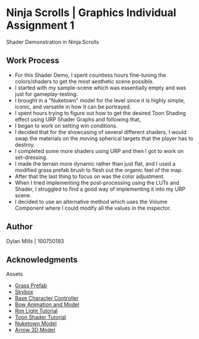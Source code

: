 # Ninja Scrolls | Graphics Individual Assignment 1

Shader Demonstration in Ninja Scrolls

## Work Process

- For this Shader Demo, I spent countless hours fine-tuning the colors/shaders to get the most aesthetic scene possible.
- I started with my sample-scene which was essentially empty and was just for gameplay-testing.
- I brought in a "Nuketown" model for the level since it is highly simple, iconic, and versatile in how it can be portrayed.
- I spent hours trying to figure out how to get the desired Toon Shading effect using URP Shader Graphs and following that,
- I began to work on setting win conditions.
- I decided that for the showcasing of several different shaders, I would swap the materials on the moving spherical targets that the player has to destroy. 
- I completed some more shaders using URP and then I got to work on set-dressing. 
- I made the terrain more dynamic rather than just flat, and I used a modified grass prefab brush to flesh out the organic feel of the map.
- After that the last thing to focus on was the color adjustment. 
- When I tried implementing the post-processing using the LUTs and Shader, I struggled to find a good way of implementing it into my URP scene.
- I decided to use an alternative method which uses the Volume Component where I could modify all the values in the inspector.

## Author

Dylan Mills  | 100750193

## Acknowledgments

Assets
* [Grass Prefab](https://assetstore.unity.com/packages/3d/environments/lowpoly-environment-nature-pack-free-187052)
* [Skybox](https://assetstore.unity.com/packages/2d/textures-materials/sky/fantasy-skybox-free-18353)
* [Base Character Controller](https://assetstore.unity.com/packages/essentials/starter-assets-first-person-character-controller-196525)
* [Bow Animation and Model](https://assetstore.unity.com/packages/tools/animation/standardize-bows-139068)
* [Rim Light Tutorial](https://www.youtube.com/watch?v=jcMRaFF9RRI&ab_channel=NedMakesGames)
* [Toon Shader Tutorial](https://youtu.be/lUmRJRrZfGc)
* [Nuketown Model](https://sketchfab.com/3d-models/nuketown-from-call-of-duty-d692296e16e34d499a6fd7508a0e1b3a)
* [Arrow 3D Model](https://sketchfab.com/3d-models/arrow-3b7c2124180c4b349ca533f0bb4cc955)

